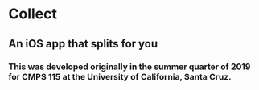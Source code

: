 # Collect
## An iOS app that splits for you
### This was developed originally in the summer quarter of 2019 for CMPS 115 at the University of California, Santa Cruz.

